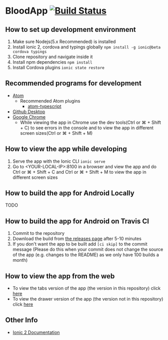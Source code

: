 # BloodApp [![Build Status](https://travis-ci.com/logikt/BloodApp.svg?token=7GyvvqHaLyModTPR4Hz6&branch=master)](https://travis-ci.com/logikt/BloodApp)

## How to set up development environment
1. Make sure Nodejs(5.x Recommended) is installed
2. Install ionic 2, cordova and typings globally ```npm install -g ionic@beta cordova typings```
3. Clone repository and navigate inside it
4. Install npm dependencies ```npm install```
5. Install Cordova plugins ```ionic state restore```

## Recommended programs for development
* [Atom](https://atom.io)
  * Recommended Atom plugins
    * [atom-typescript](https://atom.io/packages/atom-typescript)
* [Github Desktop](https://desktop.github.com)
* [Google Chrome](https://www.google.com/chrome/browser/desktop/index.html)
  * While viewing the app in Chrome use the dev tools(Ctrl or ⌘ + Shift + C) to see errors in the console and to view the app in different screen sizes(Ctrl or ⌘ + Shift + M)

## How to view the app while developing
1. Serve the app with the Ionic CLI ```ionic serve```
2. Go to \<YOUR-LOCAL-IP\>:8100 in a browser and view the app and do Ctrl or ⌘ + Shift + C and Ctrl or ⌘ + Shift + M to view the app in different screen sizes 

## How to build the app for Android Locally
TODO

## How to build the app for Android on Travis CI
1. Commit to the repository
2. Download the build from [the releases page](https://github.com/logikt/QuizApp/releases) after 5-10 minutes
3. If you don't want the app to be built add ```[ci skip]``` to the commit message (Please do this when your commit does not change the source of the app (e.g. changes to the README) as we only have 100 builds a month)

## How to view the app from the web
* To view the tabs version of the app (the version in this repository) click [here](https://ionicbloodapptabs.firebaseapp.com)
* To view the drawer version of the app (the version not in this repository) click [here](https://ionicbloodappdrawer.firebaseapp.com)

## Other Info
* [Ionic 2 Documentation](http://ionicframework.com/docs/v2/)
